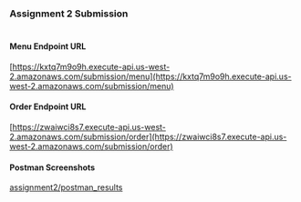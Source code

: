 ### Assignment 2 Submission
#
#### Menu Endpoint URL
[https://kxtq7m9o9h.execute-api.us-west-2.amazonaws.com/submission/menu](https://kxtq7m9o9h.execute-api.us-west-2.amazonaws.com/submission/menu)

#### Order Endpoint URL
[https://zwaiwci8s7.execute-api.us-west-2.amazonaws.com/submission/order](https://zwaiwci8s7.execute-api.us-west-2.amazonaws.com/submission/order)

#### Postman Screenshots
[assignment2/postman_results](https://github.com/rbborashan/cmpe-273/tree/master/assignment2/postman_results)
